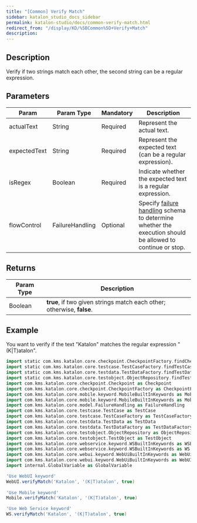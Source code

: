 ```yaml
---
title: "[Common] Verify Match" 
sidebar: katalon_studio_docs_sidebar
permalink: katalon-studio/docs/common-verify-match.html 
redirect_from: "/display/KD/%5BCommon%5D+Verify+Match" 
description: 
---
```

Description  
-------------

Verify if two strings match each other, the second string can be a regular expression.

Parameters  
------------

| Param | Param Type | Mandatory | Description |
| --- | --- | --- | --- |
| actualText | String | Required | Represent the actual text. |
| expectedText | String | Required | Represent the expected text (can be a regular expression). |
| isRegex | Boolean | Required | Indicate whether the expected text is a regular expression. |
| flowControl | FailureHandling | Optional | Specify [failure handling](https://docs.katalon.com/x/qAAM) schema to determine whether the execution should be allowed to continue or stop. |

Returns
-------

| Param Type | Description |
| --- | --- |
| Boolean | **true**, if two given strings match each other; otherwise, **false**. |

Example  
---------

You want to verify if the text "Katalon" matches the regular expression "(K|T)atalon".

```groovy
import static com.kms.katalon.core.checkpoint.CheckpointFactory.findCheckpoint
import static com.kms.katalon.core.testcase.TestCaseFactory.findTestCase
import static com.kms.katalon.core.testdata.TestDataFactory.findTestData
import static com.kms.katalon.core.testobject.ObjectRepository.findTestObject
import com.kms.katalon.core.checkpoint.Checkpoint as Checkpoint
import com.kms.katalon.core.checkpoint.CheckpointFactory as CheckpointFactory
import com.kms.katalon.core.mobile.keyword.MobileBuiltInKeywords as MobileBuiltInKeywords
import com.kms.katalon.core.mobile.keyword.MobileBuiltInKeywords as Mobile
import com.kms.katalon.core.model.FailureHandling as FailureHandling
import com.kms.katalon.core.testcase.TestCase as TestCase
import com.kms.katalon.core.testcase.TestCaseFactory as TestCaseFactory
import com.kms.katalon.core.testdata.TestData as TestData
import com.kms.katalon.core.testdata.TestDataFactory as TestDataFactory
import com.kms.katalon.core.testobject.ObjectRepository as ObjectRepository
import com.kms.katalon.core.testobject.TestObject as TestObject
import com.kms.katalon.core.webservice.keyword.WSBuiltInKeywords as WSBuiltInKeywords
import com.kms.katalon.core.webservice.keyword.WSBuiltInKeywords as WS
import com.kms.katalon.core.webui.keyword.WebUiBuiltInKeywords as WebUiBuiltInKeywords
import com.kms.katalon.core.webui.keyword.WebUiBuiltInKeywords as WebUI
import internal.GlobalVariable as GlobalVariable

'Use WebUI keyword'
WebUI.verifyMatch('Katalon', '(K|T)atalon', true)
 
'Use Mobile keyword'
Mobile.verifyMatch('Katalon', '(K|T)atalon', true)

'Use Web Service keyword'
WS.verifyMatch('Katalon', '(K|T)atalon', true)
```